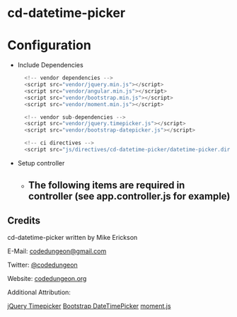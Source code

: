 # cd-datetime-picker

# Configuration

- Include Dependencies

  ```javascript
    <!-- vendor dependencies -->
    <script src="vendor/jquery.min.js"></script>
    <script src="vendor/angular.min.js"></script>
    <script src="vendor/bootstrap.min.js"></script>
    <script src="vendor/moment.min.js"></script>

    <!-- vendor sub-dependencies -->
    <script src="vendor/jquery.timepicker.js"></script>
    <script src="vendor/bootstrap-datepicker.js"></script>

    <!-- ci directives -->
    <script src="js/directives/cd-datetime-picker/datetime-picker.directive.js"></script>
  ```

 - Setup controller
   - The following items are required in controller (see app.controller.js for example)
     -


## Credits

cd-datetime-picker written by Mike Erickson

E-Mail: [codedungeon@gmail.com](mailto:codedungeon@gmail.com)

Twitter: [@codedungeon](http://twitter.com/codedungeon)

Website: [codedungeon.org](http://codedungeon.org)

Additional Attribution:

[jQuery Timepicker](http://jonthornton.github.io/jquery-timepicker)
[Bootstrap DateTimePicker](https://github.com/uxsolutions/bootstrap-datepicker)
[moment.js](http://momentjs.com)
